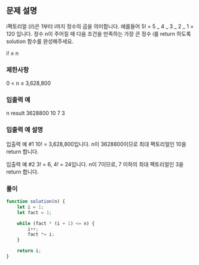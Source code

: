 ## 문제 설명

i팩토리얼 (i!)은 1부터 i까지 정수의 곱을 의미합니다. 예를들어 5! = 5 _ 4 _ 3 _ 2 _ 1 = 120 입니다. 정수 n이 주어질 때 다음 조건을 만족하는 가장 큰 정수 i를 return 하도록 solution 함수를 완성해주세요.

i! ≤ n

### 제한사항

0 < n ≤ 3,628,800

### 입출력 예

n result
3628800 10
7 3

### 입출력 예 설명

입출력 예 #1
10! = 3,628,800입니다. n이 3628800이므로 최대 팩토리얼인 10을 return 합니다.

입출력 예 #2
3! = 6, 4! = 24입니다. n이 7이므로, 7 이하의 최대 팩토리얼인 3을 return 합니다.

### 풀이

```javaScript
function solution(n) {
    let i = 1;
    let fact = 1;

    while (fact * (i + 1) <= n) {
        i++;
        fact *= i;
    }

    return i;
}
```
